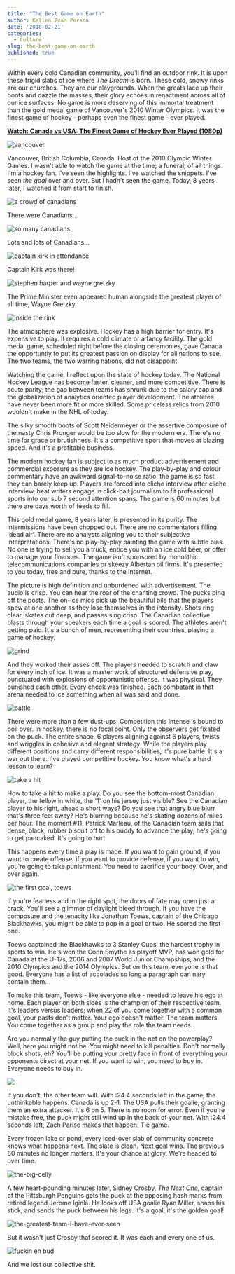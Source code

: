 ```yaml
---
title: "The Best Game on Earth"
author: Kellen Evan Person
date: '2018-02-21'
categories:
  - Culture
slug: the-best-game-on-earth
published: true
---
```


Within every cold Canadian community, you'll find an outdoor rink. It is upon these frigid slabs of ice where _The Dream_ is born. These cold, snowy rinks are our churches. They are our playgrounds. When the greats lace up their boots and dazzle the masses, their glory echoes in renactment across all of our ice surfaces. No game is more deserving of this immortal treatment than the gold medal game of Vancouver's 2010 Winter Olympics. It was the finest game of hockey - perhaps even the finest game - ever played. 

**[Watch: Canada vs USA: The Finest Game of Hockey Ever Played (1080p)](https://www.youtube.com/watch?v=lmS-pztANow)**

![vancouver](/images/vancouver.png)

Vancouver, British Columbia, Canada. Host of the 2010 Olympic Winter Games. I wasn't able to watch the game at the time; a funeral, of all things. I'm a hockey fan. I've seen the highlights. I've watched the snippets. I've seen _the goal_ over and over. But I hadn't seen the game. Today, 8 years later, I watched it from start to finish. 

![a crowd of canadians](/images/lots-of-canadians.png)

There were Canadians...

![so many canadians](/images/lots-and-lots-of-canadians.png)

Lots and lots of Canadians...

![captain kirk in attendance](/images/captain-kirk.png)

Captain Kirk was there!

![stephen harper and wayne gretzky](/images/great-one-and-puffy-one.png)

The Prime Minister even appeared human alongside the greatest player of all time, Wayne Gretzky.

![inside the rink](/images/lots-of-canadians.png)

The atmosphere was explosive. Hockey has a high barrier for entry. It's expensive to play. It requires a cold climate or a fancy facility. The gold medal game, scheduled right before the closing ceremonies, gave Canada the opportuntiy to put its greatest passion on display for all nations to see. The two teams, the two warring nations, did not disappoint.

Watching the game, I reflect upon the state of hockey today. The National Hockey League has become faster, cleaner, and more competitive. There is acute parity; the gap between teams has shrunk due to the salary cap and the globalization of analytics oriented player development. The athletes have never been more fit or more skilled. Some priceless relics from 2010 wouldn't make in the NHL of today. 

The silky smooth boots of Scott Neidermeyer or the assertive composure of the nasty Chris Pronger would be too slow for the modern era. There's no time for grace or brutishness. It's a competitive sport that moves at blazing speed. And it's a profitable business.

The modern hockey fan is subject to as much product advertisement and commercial exposure as they are ice hockey. The play-by-play and colour commentary have an awkward signal-to-noise ratio; the game is so fast, they can barely keep up. Players are forced into cliche interview after cliche interview, beat writers engage in click-bait journalism to fit professional sports into our sub 7 second attention spans. The game is 60 minutes but there are days worth of feeds to fill.

This gold medal game, 8 years later, is presented in its purity. The intermissions have been chopped out. There are no commentators filling 'dead air'. There are no analysts aligning you to their subjective interpretations. There's no play-by-play painting the game with subtle bias. No one is trying to sell you a truck, entice you with an ice cold beer, or offer to manage your finances. The game isn't sponsored by monolithic telecommunications companies or skeezy Albertan oil firms. It's presented to you today, free and pure, thanks to the Internet. 

The picture is high definition and unburdened with advertisement. The audio is crisp. You can hear the roar of the chanting crowd. The pucks ping off the posts. The on-ice mics pick up the beautiful bile that the players spew at one another as they lose themselves in the intensity. Shots ring clear, skates cut deep, and passes sing crisp. The Canadian collective blasts through your speakers each time a goal is scored. The athletes aren't getting paid. It's a bunch of men, representing their countries, playing a game of hockey.

![grind](/images/grind.png)

And they worked their asses off. The players needed to scratch and claw for every inch of ice. It was a master work of structured defensive play, punctuated with explosions of opportunistic offense. It was physical. They punished each other. Every check was finished. Each combatant in that arena needed to ice something when all was said and done.

![battle](/images/battle.png)

There were more than a few dust-ups. Competition this intense is bound to boil over. In hockey, there is no focal point. Only the observers get fixated on the puck. The entire shape, 6 players aligning against 6 players, twists and wriggles in cohesive and elegant strategy. While the players play different positions and carry different responsibilities, it's pure battle. It's a war out there. I've played competitive hockey. You know what's a hard lesson to learn?

![take a hit](/images/take-a-hit.png)

How to take a hit to make a play. Do you see the bottom-most Canadian player, the fellow in white, the '1' on his jersey just visible? See the Canadian player to his right, ahead a short ways? Do you see that angry blue blurr that's three feet away? He's blurring because he's skating dozens of miles per hour. The moment #11, Patrick Marleau, of the Canadian team sails that dense, black, rubber biscuit off to his buddy to advance the play, he's going to get pancaked. It's going to hurt. 

This happens every time a play is made. If you want to gain ground, if you want to create offense, if you want to provide defense, if you want to win, you're going to take punishment. You need to sacrifice your body. Over, and over again.

![the first goal, toews](/images/toews.png)

If you're fearless and in the right spot, the doors of fate may open just a crack. You'll see a glimmer of daylight bleed through. If you have the composure and the tenacity like Jonathan Toews, captain of the Chicago Blackhawks, you might be able to pop in a goal or two. He scored the first one. 

Toews captained the Blackhawks to 3 Stanley Cups, the hardest trophy in sports to win. He's won the Conn Smythe as playoff MVP, has won gold for Canada at the U-17s, 2006 and 2007 World Junior Champships, and the 2010 Olympics and the 2014 Olympics. But on this team, everyone is that good. Everyone has a list of accolades so long a paragraph can nary contain them.

To make this team, Toews - like everyone else - needed to leave his ego at home. Each player on both sides is the champion of their respective team. It's leaders versus leaders; when 22 of you come together with a common goal, your pasts don't matter. Your ego doesn't matter. The team matters. You come together as a group and play the role the team needs. 

Are you normally the guy putting the puck in the net on the powerplay? Well, here you might not be. You might need to kill penalties. Don't normally block shots, eh? You'll be putting your pretty face in front of everything your opponents direct at your net. If you want to win, you need to buy in. Everyone needs to buy in.

![](/images/the-unthinkable.png)

If you don't, the other team will. With :24.4 seconds left in the game, the unthinkable happens. Canada is up 2-1. The USA pulls their goalie, granting them an extra attacker. It's 6 on 5. There is no room for error. Even if you're mistake free, the puck might still wind up in the back of your net. With :24.4 seconds left, Zach Parise makes that happen. Tie game. 

Every frozen lake or pond, every iced-over slab of community concrete knows what happens next. The slate is clean. Next goal wins. The previous 60 minutes no longer matters. It's your chance at glory. We're headed to over time. 

![the-big-celly](/images/the-big-celly.png)

A few heart-pounding minutes later, Sidney Crosby, _The Next One_, captain of the Pittsburgh Penguins gets the puck at the opposing hash marks from retired legend Jerome Iginla. He looks off USA goalie Ryan Miller, snaps his stick, and sends the puck between his legs. It's a goal; it's the golden goal! 

![the-greatest-team-i-have-ever-seen](/images/the-champs.png)

But it wasn't just Crosby that scored it. It was each and every one of us. 

![fuckin eh bud](/images/mounties.png)

And we lost our collective shit.
